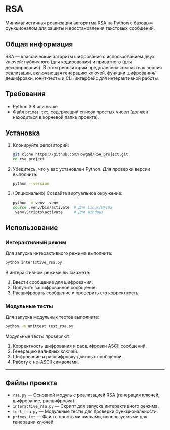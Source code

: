 # RSA 

Минималистичная реализация алгоритма RSA на Python с базовым функционалом для защиты и восстановления текстовых сообщений.

## Общая информация
RSA — классический алгоритм шифрования с использованием двух ключей: публичного (для кодирования) и приватного (для декодирования). В этом репозитории представлена компактная версия реализации, включающая генерацию ключей, функции шифрования/дешифровки, юнит-тесты и CLI-интерфейс для интерактивной работы.

## Требования

- Python 3.8 или выше
- Файл `primes.txt`, содержащий список простых чисел (должен находиться в корневой папке проекта).

## Установка

1. Клонируйте репозиторий:
   ```bash
   git clone https://github.com/Howgad/RSA_project.git
   cd rsa_project
   ```

2. Убедитесь, что у вас установлен Python. Для проверки версии выполните:
   ```bash
   python --version
   ```

3. (Опционально) Создайте виртуальное окружение:
   ```bash
   python -m venv .venv
   source .venv/bin/activate  # Для Linux/MacOS
   .venv\Scripts\activate     # Для Windows
   ```

## Использование

### Интерактивный режим

Для запуска интерактивного режима выполните:
```bash
python interactive_rsa.py
```

В интерактивном режиме вы сможете:
1. Ввести сообщение для шифрования.
2. Получить зашифрованное сообщение.
3. Расшифровать сообщение и проверить его корректность.


### Модульные тесты

Для запуска модульных тестов выполните:
```bash
python -m unittest test_rsa.py
```

Модульные тесты проверяют:
1. Корректность шифрования и расшифровки ASCII сообщений.
2. Генерацию валидных ключей.
3. Шифрование и расшифровку длинных сообщений.
4. Работу с не-ASCII символами.

---

## Файлы проекта

- `rsa.py` — Основной модуль с реализацией RSA (генерация ключей, шифрование, расшифровка).
- `interactive_rsa.py` — Скрипт для запуска интерактивного режима.
- `test_rsa.py` — Модульные тесты для проверки функциональности.
- `primes.txt` — Файл с простыми числами, используемыми для генерации ключей.

